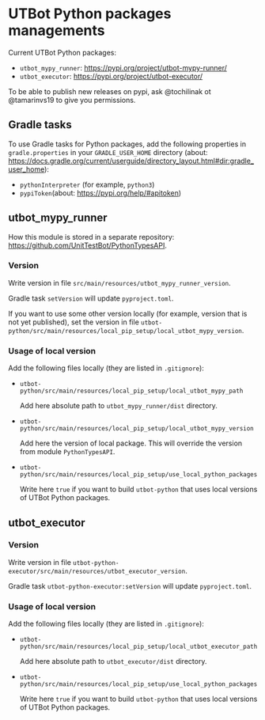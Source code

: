 # UTBot Python packages managements

Current UTBot Python packages:

- `utbot_mypy_runner`: https://pypi.org/project/utbot-mypy-runner/
- `utbot_executor`: https://pypi.org/project/utbot-executor/

To be able to publish new releases on pypi, ask @tochilinak ot @tamarinvs19 to give you permissions.

## Gradle tasks

To use Gradle tasks for Python packages, add the following properties in `gradle.properties` in your `GRADLE_USER_HOME` directory (about: https://docs.gradle.org/current/userguide/directory_layout.html#dir:gradle_user_home):

- `pythonInterpreter` (for example, `python3`)
- `pypiToken`(about: https://pypi.org/help/#apitoken)

## utbot_mypy_runner

How this module is stored in a separate repository: https://github.com/UnitTestBot/PythonTypesAPI.

### Version

Write version in file `src/main/resources/utbot_mypy_runner_version`.

Gradle task `setVersion` will update `pyproject.toml`.

If you want to use some other version locally (for example, version that is not yet published), set the version
in file `utbot-python/src/main/resources/local_pip_setup/local_utbot_mypy_version`.

### Usage of local version

Add the following files locally (they are listed in `.gitignore`):

- `utbot-python/src/main/resources/local_pip_setup/local_utbot_mypy_path`

    Add here absolute path to `utbot_mypy_runner/dist` directory.

- `utbot-python/src/main/resources/local_pip_setup/local_utbot_mypy_version`

    Add here the version of local package. This will override the version from module `PythonTypesAPI`.

- `utbot-python/src/main/resources/local_pip_setup/use_local_python_packages`

    Write here `true` if you want to build `utbot-python` that uses local versions of UTBot Python packages.
 
## utbot_executor

### Version

Write version in file `utbot-python-executor/src/main/resources/utbot_executor_version`.

Gradle task `utbot-python-executor:setVersion` will update `pyproject.toml`.

### Usage of local version

Add the following files locally (they are listed in `.gitignore`):

- `utbot-python/src/main/resources/local_pip_setup/local_utbot_executor_path`

  Add here absolute path to `utbot_executor/dist` directory.


- `utbot-python/src/main/resources/local_pip_setup/use_local_python_packages`

  Write here `true` if you want to build `utbot-python` that uses local versions of UTBot Python packages.
